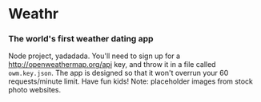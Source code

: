 # Weathr
### The world's first weather dating app

Node project, yadadada. You'll need to sign up for a <http://openweathermap.org/api> key, and throw it in a file called `owm.key.json`. The app is designed so that it won't overrun your 60 requests/minute limit. Have fun kids!
Note: placeholder images from stock photo websites. 